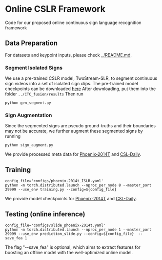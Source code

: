 # Online CSLR Framework
Code for our proposed online continuous sign language recognition framework


## Data Preparation
For datasets and keypoint inputs, please check [../README.md](../README.md).

### Segment Isolated Signs
We use a pre-trained CSLR model, TwoStream-SLR, to segment continuous sign videos into a set of isolated sign clips.
The pre-trained model checkpoints can be downloaded [here](https://github.com/FangyunWei/SLRT/blob/main/TwoStreamNetwork/docs/TwoStream-SLR.md)
After downloading, put them into the folder ``../CTC_fusion/results``
Then run
```
python gen_segment.py
```

### Sign Augmentation
Since the segmented signs are pseudo ground-truths and their boundaries may not be accurate, we further augment these segmented signs by running
```
python sign_augment.py
```
We provide processed meta data for [Phoenix-2014T](https://hkustconnect-my.sharepoint.com/:f:/g/personal/rzuo_connect_ust_hk/EtgOb0-NAWBHssQdx4zKj_IB7IA4mGk4Wuz5nRx0D8h5Bg?e=GqJYSp) and [CSL-Daily](https://hkustconnect-my.sharepoint.com/:f:/g/personal/rzuo_connect_ust_hk/Eu-Q1K-DlW1ChO2JjNBWXKsBN3otZ88z_RKXN9hEr5g9iA?e=uS6gbq).

## Training
```
config_file='configs/phoenix-2014t_ISLR.yaml'
python -m torch.distributed.launch --nproc_per_node 8 --master_port 29999 --use_env training.py --config=${config_file} 
```
We provide model checkpoints for [Phoenix-2014T](https://hkustconnect-my.sharepoint.com/:f:/g/personal/rzuo_connect_ust_hk/EidJXFxpyaNPho5SKtVHEJ8BHex8Gq62koL-RrNnqtF1PA?e=IGGpxU) and [CSL-Daily](https://hkustconnect-my.sharepoint.com/:f:/g/personal/rzuo_connect_ust_hk/EhS5B3p9i3FNu5OpqFy3WyABkMMGg1VbAzMJrxjuFVOg6Q?e=c7OK0Z).

## Testing (online inference)
```
config_file='configs/slide_phoenix-2014t.yaml'
python -m torch.distributed.launch --nproc_per_node 1 --master_port 29999 --use_env prediction_slide.py --config=${config_file}  --save_fea 1
```
The flag "--save_fea" is optional, which aims to extract features for boosting an offline model with the well-optimized online model.